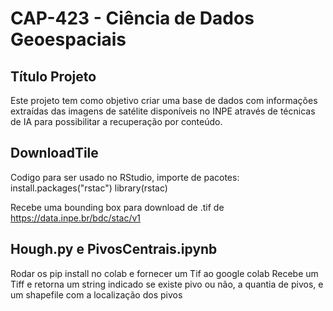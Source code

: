 # CAP-423 - Ciência de Dados Geoespaciais

## Título Projeto

Este projeto tem como objetivo criar uma base de dados com informações extraídas das imagens de satélite disponíveis no INPE através de técnicas de IA para possibilitar a recuperação por conteúdo.


## DownloadTile

Codigo para ser usado no RStudio, importe de pacotes:
  install.packages("rstac")
  library(rstac)
 
Recebe uma bounding box para download de .tif de https://data.inpe.br/bdc/stac/v1

## Hough.py e PivosCentrais.ipynb
 Rodar os pip install no colab e fornecer um Tif ao google colab
 Recebe um Tiff e retorna um string indicado se existe pivo ou não, a quantia de pivos, e um shapefile com a localização dos pivos 
